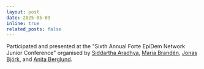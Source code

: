 ```yaml
---
layout: post
date: 2025-05-09
inline: true
related_posts: false
---
```


Participated and presented at the "Sixth Annual Forte EpiDem Network Junior Conference" organised by [Siddartha Aradhya](https://www.su.se/english/profiles/siar4055-1.356690), [Maria Brandén](https://liu.se/medarbetare/marbr31), [Jonas Björk](https://portal.research.lu.se/en/persons/jonas-bj%C3%B6rk), and [Anita Berglund](https://ki.se/en/people/anita-berglund).